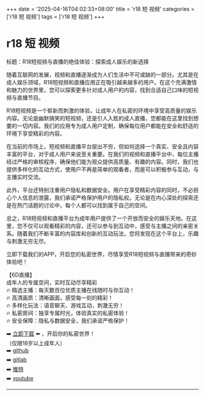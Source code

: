 +++
date = '2025-04-16T04:02:33+08:00'
title = 'r18 短 视频'
categories = ['r18 短 视频']
tags = ['r18 短 视频']
+++

# r18 短 视频

标题：R18短视频与直播的绝佳体验：探索成人娱乐的新选择

随着互联网的发展，视频和直播逐渐成为人们生活中不可或缺的一部分。尤其是在成人娱乐领域，R18短视频和直播应用正在吸引越来越多的用户。在这个充满激情和魅力的世界里，您可以探索更多针对成人用户的内容，找到合适自己口味的短视频与直播节目。

R18短视频是一个崭新而刺激的体验，让成年人在私密的环境中享受高质量的娱乐内容。无论是幽默搞笑的短视频，还是引人入胜的成人直播，您都能在这里找到想要的一切内容。我们的应用专为成人用户定制，确保每位用户都能在安全和舒适的环境下享受精彩的内容。

在当前的市场上，短视频和直播平台层出不穷，但如何选择一个真实、安全且内容丰富的平台，对于成人用户来说至关重要。在我们的视频和直播平台中，每位主播经过严格的审核程序，确保他们能为观众提供高质量、有趣的内容。同时，我们也提供多样化的互动方式，使用户不再是简单的观看者，而是可以积极参与互动，与主播实时交流。

此外，平台还特别注重用户隐私和数据安全。用户在享受精彩内容的同时，不必担心个人信息的泄露，我们承诺严格保护用户的隐私权。无论是在内心深处的探索还是在热门话题的讨论中，每个人都可以找到属于自己的空间。

总之，R18短视频和直播平台为成年用户提供了一个开放而安全的娱乐天地。在这里，您不仅可以观看精彩的内容，还可以参与到互动中，感受与主播之间的亲密关系。随着我们不断丰富的内容库和创新的互动玩法，您将发现在这个平台上，乐趣与刺激无穷无尽。

立即下载我们的APP，开启您的私密世界，尽情享受R18短视频与直播带来的奇妙体验吧！ 

【6D直播】  
成年人的专属空间，实时互动尽享精彩  
🔥 精选主播：每天数百位优质主播在线随时与你互动！  
🔥 高清画质：清晰画面，感受每一刻的精彩！  
🔥 多样化玩法：语音聊天、游戏互动，刺激无穷！  
🔥 私密房间：独享专属时光，体验真实的私密体验！  
🔥 安全保障：隐私与数据安全，我们承诺严格保护！  

➡️ [立即下载](https://down123.s3.ap-east-1.amazonaws.com/down/down.html?channelCode=blog) ⬅️ ，开启你的私密世界！  
（仅限18岁以上成年人）  
➡️ [github](https://aldult-live.github.io/)  
➡️ [gitlab](https://seo-09598d.gitlab.io/)  
➡️ [推特](https://x.com/wegame33)  
➡️ [youtube](https://www.youtube.com/@6Dlive)

---
